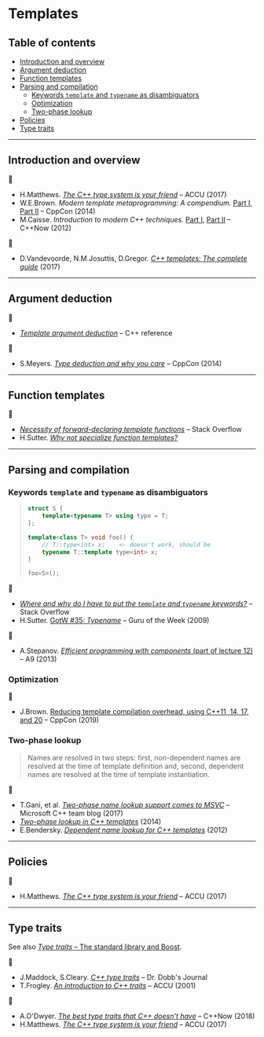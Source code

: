 # Templates

## Table of contents

* [Introduction and overview](#introduction-and-overview)
* [Argument deduction](#argument-deduction)
* [Function templates](#function-templates)
* [Parsing and compilation](#parsing-and-compilation)
	* [Keywords `template` and `typename` as disambiguators](#keywords-template-and-typename-as-disambiguators)
	* [Optimization](#optimization)
	* [Two-phase lookup](#two-phase-lookup)
* [Policies](#policies)
* [Type traits](#type-traits)

---

## Introduction and overview

:movie_camera:

* H.Matthews. [*The C++ type system is your friend*](https://www.youtube.com/watch?v=MCiVdu7gScs) &ndash; ACCU (2017)
* W.E.Brown. *Modern template metaprogramming: A compendium.* [Part I](https://www.youtube.com/watch?v=Am2is2QCvxY), [Part II](https://www.youtube.com/watch?v=a0FliKwcwXE) &ndash; CppCon (2014)
* M.Caisse. *Introduction to modern C++ techniques.* [Part I](https://www.youtube.com/watch?v=9TFV2JxX7L0), [Part II](https://www.youtube.com/watch?v=urshrBatNo4) &ndash; C++Now (2012)

:book:

* D.Vandevoorde, N.M.Josuttis, D.Gregor. [*C++ templates: The complete guide*](http://www.tmplbook.com/) (2017)

---

## Argument deduction

:link:

* [*Template argument deduction*](https://en.cppreference.com/w/cpp/language/template_argument_deduction) &ndash; C++ reference

:movie_camera:

* S.Meyers. [*Type deduction and why you care*](https://www.youtube.com/watch?v=wQxj20X-tIU) &ndash; CppCon (2014)

---

## Function templates

:link:

* [*Necessity of forward-declaring template functions*](https://stackoverflow.com/questions/7255281/necessity-of-forward-declaring-template-functions) &ndash; Stack Overflow
* H.Sutter. [*Why not specialize function templates?*](http://www.gotw.ca/publications/mill17.htm)

---

## Parsing and compilation

### Keywords `template` and `typename` as disambiguators

> ```cpp
> struct S {
>     template<typename T> using type = T;
> };
>
> template<class T> void foo() {
>     // T::type<int> x;    <- doesn't work, should be
>     typename T::template type<int> x;
> }
>
> foo<S>();
> ```

:link:

* [*Where and why do I have to put the `template` and `typename` keywords?*](https://stackoverflow.com/a/613132/1625187) &ndash; Stack Overflow
* H.Sutter. [GotW #35: *Typename*](http://www.gotw.ca/gotw/035.htm) &ndash; Guru of the Week (2009)

:movie_camera:

* A.Stepanov. [*Efficient programming with components* (part of lecture 12)](https://www.youtube.com/watch?v=revYKQKg-eo&t=138) &ndash; A9 (2013)

### Optimization

:movie_camera:

* J.Brown. [Reducing template compilation overhead, using C++11, 14, 17, and 20](https://www.youtube.com/watch?v=TyiiNVA1syk) &ndash; CppCon (2019)

### Two-phase lookup

> Names are resolved in two steps: first, non-dependent names are resolved at the time of template definition and, second, dependent names are resolved at the time of template instantiation.

:link:

* T.Gani, et al. [*Two-phase name lookup support comes to MSVC*](https://devblogs.microsoft.com/cppblog/two-phase-name-lookup-support-comes-to-msvc/) &ndash; Microsoft C++ team blog (2017)
* [*Two-phase lookup in C++ templates*](https://www.gonwan.com/2014/12/12/two-phase-lookup-in-c-templates/) (2014)
* E.Bendersky. [*Dependent name lookup for C++ templates*](https://eli.thegreenplace.net/2012/02/06/dependent-name-lookup-for-c-templates) (2012)

---

## Policies

:movie_camera:

* H.Matthews. [*The C++ type system is your friend*](https://www.youtube.com/watch?v=MCiVdu7gScs&t=2387) &ndash; ACCU (2017)

---

## Type traits

See also [*Type traits* &ndash; The standard library and Boost](std_library.md#type-traits).

:link:

* J.Maddock, S.Cleary. [*C++ type traits*](http://www.drdobbs.com/cpp/c-type-traits/184404270) &ndash; Dr. Dobb's Journal
* T.Frogley. [*An introduction to C++ traits*](https://accu.org/index.php/journals/442) &ndash; ACCU (2001)

:movie_camera:

* A.O'Dwyer. [*The best type traits that C++ doesn't have*](https://www.youtube.com/watch?v=MWBfmmg8-Yo) &ndash; C++Now (2018)
* H.Matthews. [*The C++ type system is your friend*](https://www.youtube.com/watch?v=MCiVdu7gScs&t=2028) &ndash; ACCU (2017)


<!--
http://www.gotw.ca/publications/mxc++-item-4.htm

https://stackoverflow.com/questions/281725/template-specialization-based-on-inherit-class

https://www.codeproject.com/Articles/268849/An-Idiots-Guide-to-Cplusplus-Templates-Part-2
https://www.hackcraft.net/cpp/templateinheritance/

https://stackoverflow.com/questions/55396786/check-if-class-is-a-template-specialization/55398444#55398444
 -->
